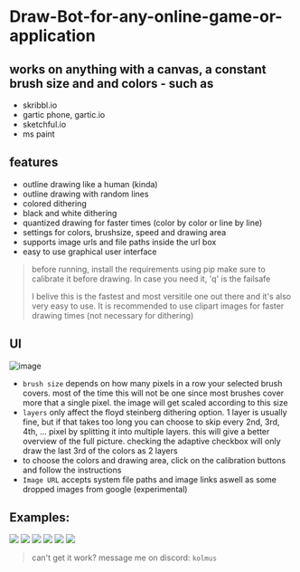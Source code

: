 # Draw-Bot-for-any-online-game-or-application

## works on anything with a canvas, a constant brush size and and colors - such as

- skribbl.io
- gartic phone, gartic.io
- sketchful.io
- ms paint

## features
  
- outline drawing like a human (kinda)
- outline drawing with random lines
- colored dithering
- black and white dithering
- quantized drawing for faster times (color by color or line by line)
- settings for colors, brushsize, speed and drawing area
- supports image urls and file paths inside the url box
- easy to use graphical user interface

> before running, install the requirements using pip make sure to calibrate it before drawing. In case you need it, 'q' is the failsafe
>
> I belive this is the fastest and most versitile one out there and it's also very easy to use. It is recommended to use clipart images for faster drawing times (not necessary for dithering)

## UI

![image](https://github.com/Nuspli/Draw-Bot-for-any-online-game-or-application/assets/108233076/9d3e71c7-b6f5-4b2c-a881-7a86930f2dc2)

- `brush size` depends on how many pixels in a row your selected brush covers. most of the time this will not be one since most brushes cover more that a single pixel. the image will get scaled according to this size
- `layers` only affect the floyd steinberg dithering option. 1 layer is usually fine, but if that takes too long you can choose to skip every 2nd, 3rd, 4th, ... pixel by splitting it into multiple layers. this will give a better overview of the full picture. checking the adaptive checkbox will only draw the last 3rd of the colors as 2 layers
- to choose the colors and drawing area, click on the calibration buttons and follow the instructions
- `Image URL` accepts system file paths and image links aswell as some dropped images from google (experimental)

## Examples:
![](https://github.com/Nuspli/Draw-Bot-for-any-online-game-or-application/assets/108233076/3b61005d-13fc-45dc-948e-47755ce1c4d5)
![](https://github.com/Nuspli/Draw-Bot-for-any-online-game-or-application/assets/108233076/ee13a6e1-cdc0-447d-b928-d283a73dddb7)
![](https://github.com/Nuspli/Draw-Bot-for-any-online-game-or-application/assets/108233076/a4488698-531a-47e1-8e89-d6408ea5bd68)
![](https://github.com/Nuspli/Draw-Bot-for-any-online-game-or-application/assets/108233076/2d6eb084-6455-4101-b6ef-77616ee9643a)
![](https://github.com/Nuspli/Draw-Bot-for-any-online-game-or-application/assets/108233076/d6ee5f6c-0956-4a6c-b061-555c83523abb)
![](https://github.com/Nuspli/Draw-Bot-for-any-online-game-or-application/assets/108233076/86cdf912-52db-4601-9a33-480c807d47d1)

> can't get it work? message me on discord: `kolmus`
